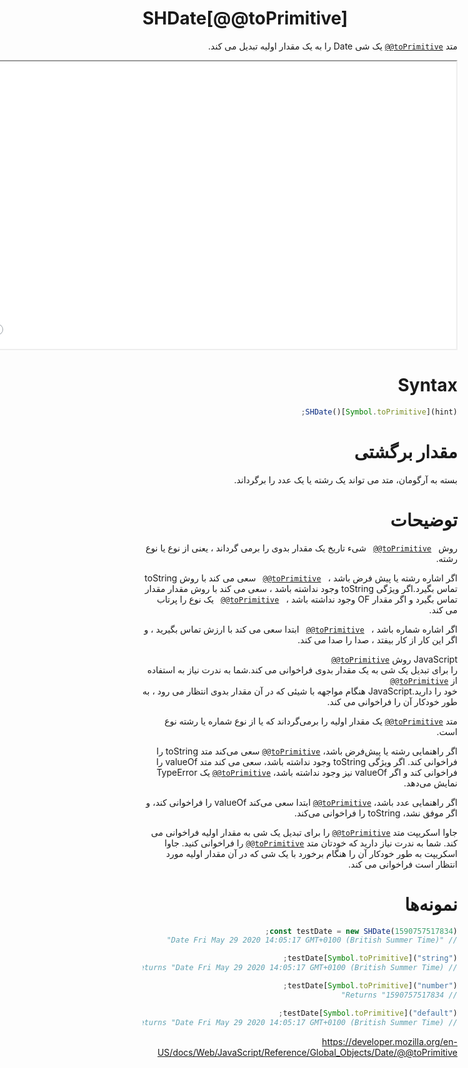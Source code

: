# SHDate[@@toPrimitive]

<div dir="rtl" style="text-align: right;">

متد <code dir="ltr">[@@toPrimitive]()</code> یک شی Date را به یک مقدار اولیه تبدیل می کند.

<div >

<iframe style="width: 830px; height: 460px;" src="/SHDateTime-js/examples/live.html?function=toPrimitive" title="MDN Web Docs Interactive Example" loading="lazy"></iframe>

# Syntax

```js
SHDate()[Symbol.toPrimitive](hint);
```

<div dir="rtl" style="text-align: right;">

# مقدار برگشتی

بسته به آرگومان، متد می تواند یک رشته یا یک عدد را برگرداند.

# توضیحات

روش <code dir = "ltr"> [@@toPrimitive]() </code> شیء تاریخ یک مقدار بدوی را برمی گرداند ، یعنی از نوع یا نوع رشته.

اگر اشاره رشته یا پیش فرض باشد ، <code dir = "ltr"> [@@toPrimitive]() </code> سعی می کند با روش toString تماس بگیرد.اگر ویژگی toString وجود نداشته باشد ، سعی می کند با روش مقدار مقدار تماس بگیرد و اگر مقدار OF وجود نداشته باشد ، <Code DIR = "LTR"> [@@toPrimitive]() </code> یک نوع را پرتاب می کند.

اگر اشاره شماره باشد ، <code dir = "ltr"> [@@toPrimitive]() </code> ابتدا سعی می کند با ارزش تماس بگیرید ، و اگر این کار از کار بیفتد ، صدا را صدا می کند.

JavaScript روش <code dir = "ltr"> [@@toPrimitive]() </code> را برای تبدیل یک شی به یک مقدار بدوی فراخوانی می کند.شما به ندرت نیاز به استفاده از <code dir = "ltr"> [@@toPrimitive]() </code> خود را دارید.JavaScript هنگام مواجهه با شیئی که در آن مقدار بدوی انتظار می رود ، به طور خودکار آن را فراخوانی می کند.

متد <code dir="ltr">[@@toPrimitive]()</code> یک مقدار اولیه را برمی‌گرداند که یا از نوع شماره یا رشته نوع است.

اگر راهنمایی رشته یا پیش‌فرض باشد، <code dir="ltr">[@@toPrimitive]()</code> سعی می‌کند متد toString را فراخوانی کند. اگر ویژگی toString وجود نداشته باشد، سعی می کند متد valueOf را فراخوانی کند و اگر valueOf نیز وجود نداشته باشد، <code dir="ltr">[@@toPrimitive]()</code> یک TypeError نمایش می‌دهد.

اگر راهنمایی عدد باشد، <code dir="ltr">[@@toPrimitive]()</code> ابتدا سعی می‌کند valueOf را فراخوانی کند، و اگر موفق نشد، toString را فراخوانی می‌کند.

جاوا اسکریپت متد <code dir="ltr">[@@toPrimitive]()</code> را برای تبدیل یک شی به مقدار اولیه فراخوانی می کند. شما به ندرت نیاز دارید که خودتان متد <code dir="ltr">[@@toPrimitive]()</code> را فراخوانی کنید. جاوا اسکریپت به طور خودکار آن را هنگام برخورد با یک شی که در آن مقدار اولیه مورد انتظار است فراخوانی می کند.

# نمونه‌ها

</div>

```js
const testDate = new SHDate(1590757517834);
// "Date Fri May 29 2020 14:05:17 GMT+0100 (British Summer Time)"

testDate[Symbol.toPrimitive]("string");
// Returns "Date Fri May 29 2020 14:05:17 GMT+0100 (British Summer Time)"

testDate[Symbol.toPrimitive]("number");
// Returns "1590757517834"

testDate[Symbol.toPrimitive]("default");
// Returns "Date Fri May 29 2020 14:05:17 GMT+0100 (British Summer Time)"
```

https://developer.mozilla.org/en-US/docs/Web/JavaScript/Reference/Global_Objects/Date/@@toPrimitive
